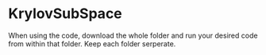 # KrylovSubSpace
When using the code, download the whole folder and run your desired code from within that folder. Keep each folder serperate.
